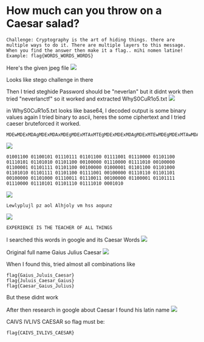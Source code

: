 # How much can you throw on a Caesar salad?

```
Challenge: Cryptography is the art of hiding things. there are multiple ways to do it. There are multiple layers to this message. When you find the answer then make it a flag.. mihi nomen latine! Example: flag{WORDS_WORDS_WORDS}
```
Here's the given jpeg file
![](https://raw.githubusercontent.com/ozancetin/CTF-Writeups/master/2018/NeverLAN%20CTF%202018/How%20much%20can%20you%20throw%20on%20a%20Caesar%20salad%3F/O_SO_Curious.jpeg)

Looks like stego challenge in there

Then I tried steghide 
Password should be "neverlan" but it didnt work then tried "neverlanctf" so it worked and extracted WhyS0CuR1o5.txt
![](https://raw.githubusercontent.com/ozancetin/CTF-Writeups/master/2018/NeverLAN%20CTF%202018/How%20much%20can%20you%20throw%20on%20a%20Caesar%20salad%3F/1.png)

in WhyS0CuR1o5.txt looks like base64, I decoded output is some binary values again I tried binary to ascii, heres the some ciphertext and I tried caeser bruteforced it worked.
```
MDEwMDExMDAgMDExMDAxMDEgMDExMTAxMTEgMDExMDExMDAgMDExMTEwMDEgMDExMTAwMDAgMDExMDExMDAgMDExMTAxMDEgMDExMDEwMTAgMDExMDExMDAgMDAxMDAwMDAgMDExMTAwMDAgMDExMTEwMTAgMDAxMDAwMDAgMDExMDAwMDEgMDExMDExMTEgMDExMDExMDAgMDAxMDAwMDAgMDEwMDAwMDEgMDExMDExMDAgMDExMDEwMDAgMDExMDEwMTAgMDExMDExMTEgMDExMDExMDAgMDExMTEwMDEgMDAxMDAwMDAgMDExMTAxMTAgMDExMDExMDEgMDAxMDAwMDAgMDExMDEwMDAgMDExMTAwMTEgMDExMTAwMTEgMDAxMDAwMDAgMDExMDAwMDEgMDExMDExMTEgMDExMTAwMDAgMDExMTAxMDEgMDExMDExMTAgMDExMTEwMTAgMDAwMTAxMA==
```

![](https://raw.githubusercontent.com/ozancetin/CTF-Writeups/master/2018/NeverLAN%20CTF%202018/How%20much%20can%20you%20throw%20on%20a%20Caesar%20salad%3F/2.png)
```
01001100 01100101 01110111 01101100 01111001 01110000 01101100 01110101 01101010 01101100 00100000 01110000 01111010 00100000 01100001 01101111 01101100 00100000 01000001 01101100 01101000 01101010 01101111 01101100 01111001 00100000 01110110 01101101 00100000 01101000 01110011 01110011 00100000 01100001 01101111 01110000 01110101 01101110 01111010 0001010
```
![](https://raw.githubusercontent.com/ozancetin/CTF-Writeups/master/2018/NeverLAN%20CTF%202018/How%20much%20can%20you%20throw%20on%20a%20Caesar%20salad%3F/3.png)
```
Lewlyplujl pz aol Alhjoly vm hss aopunz
```

![](https://raw.githubusercontent.com/ozancetin/CTF-Writeups/master/2018/NeverLAN%20CTF%202018/How%20much%20can%20you%20throw%20on%20a%20Caesar%20salad%3F/4.png)
```
EXPERIENCE IS THE TEACHER OF ALL THINGS
```
I searched this words in google and its Caesar Words
![](https://raw.githubusercontent.com/ozancetin/CTF-Writeups/master/2018/NeverLAN%20CTF%202018/How%20much%20can%20you%20throw%20on%20a%20Caesar%20salad%3F/5.png)

Original full name Gaius Julius Caesar
![](https://raw.githubusercontent.com/ozancetin/CTF-Writeups/master/2018/NeverLAN%20CTF%202018/How%20much%20can%20you%20throw%20on%20a%20Caesar%20salad%3F/6.png)

When I found this, tried almost all combinations
like
```
flag{Gaius_Juluis_Caesar}
flag{Juluis_Caesar_Gaius}
flag{Caesar_Gaius_Julius}
```
But these didnt work

After then research in google about Caesar I found his latin name
![](https://raw.githubusercontent.com/ozancetin/CTF-Writeups/master/2018/NeverLAN%20CTF%202018/How%20much%20can%20you%20throw%20on%20a%20Caesar%20salad%3F/7.png)

CAIVS IVLIVS CAESAR
so flag must be:

```
flag{CAIVS_IVLIVS_CAESAR}
```





